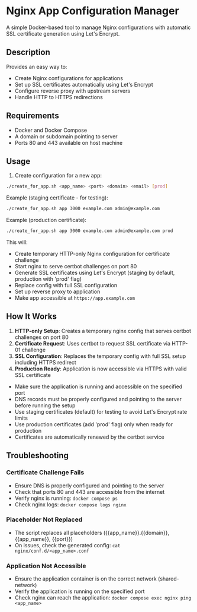 # Nginx App Configuration Manager

A simple Docker-based tool to manage Nginx configurations with automatic SSL certificate generation using Let's Encrypt.

## Description

Provides an easy way to:
- Create Nginx configurations for applications
- Set up SSL certificates automatically using Let's Encrypt
- Configure reverse proxy with upstream servers
- Handle HTTP to HTTPS redirections

## Requirements

- Docker and Docker Compose
- A domain or subdomain pointing to server
- Ports 80 and 443 available on host machine

## Usage

1. Create configuration for a new app:
```bash
./create_for_app.sh <app_name> <port> <domain> <email> [prod]
```

Example (staging certificate - for testing):
```bash
./create_for_app.sh app 3000 example.com admin@example.com
```

Example (production certificate):
```bash
./create_for_app.sh app 3000 example.com admin@example.com prod
```

This will:
- Create temporary HTTP-only Nginx configuration for certificate challenge
- Start nginx to serve certbot challenges on port 80
- Generate SSL certificates using Let's Encrypt (staging by default, production with 'prod' flag)
- Replace config with full SSL configuration
- Set up reverse proxy to application
- Make app accessible at `https://app.example.com`

## How It Works

1. **HTTP-only Setup**: Creates a temporary nginx config that serves certbot challenges on port 80
2. **Certificate Request**: Uses certbot to request SSL certificate via HTTP-01 challenge
3. **SSL Configuration**: Replaces the temporary config with full SSL setup including HTTPS redirect
4. **Production Ready**: Application is now accessible via HTTPS with valid SSL certificate

- Make sure the application is running and accessible on the specified port
- DNS records must be properly configured and pointing to the server before running the setup
- Use staging certificates (default) for testing to avoid Let's Encrypt rate limits
- Use production certificates (add 'prod' flag) only when ready for production
- Certificates are automatically renewed by the certbot service

## Troubleshooting

### Certificate Challenge Fails
- Ensure DNS is properly configured and pointing to the server
- Check that ports 80 and 443 are accessible from the internet
- Verify nginx is running: `docker compose ps`
- Check nginx logs: `docker compose logs nginx`

### Placeholder Not Replaced
- The script replaces all placeholders ({{app_name}}.{{domain}}, {{app_name}}, {{port}})
- On issues, check the generated config: `cat nginx/conf.d/<app_name>.conf`

### Application Not Accessible
- Ensure the application container is on the correct network (shared-network)
- Verify the application is running on the specified port
- Check nginx can reach the application: `docker compose exec nginx ping <app_name>`